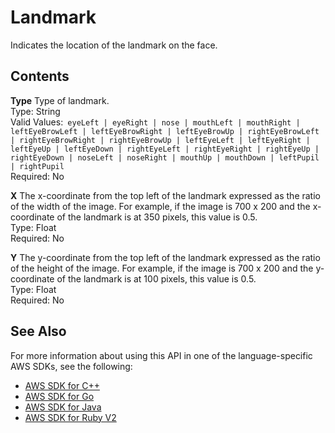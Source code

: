 # Landmark<a name="API_Landmark"></a>

Indicates the location of the landmark on the face\.

## Contents<a name="API_Landmark_Contents"></a>

 **Type**   <a name="rekognition-Type-Landmark-Type"></a>
Type of landmark\.  
Type: String  
Valid Values:` eyeLeft | eyeRight | nose | mouthLeft | mouthRight | leftEyeBrowLeft | leftEyeBrowRight | leftEyeBrowUp | rightEyeBrowLeft | rightEyeBrowRight | rightEyeBrowUp | leftEyeLeft | leftEyeRight | leftEyeUp | leftEyeDown | rightEyeLeft | rightEyeRight | rightEyeUp | rightEyeDown | noseLeft | noseRight | mouthUp | mouthDown | leftPupil | rightPupil`   
Required: No

 **X**   <a name="rekognition-Type-Landmark-X"></a>
The x\-coordinate from the top left of the landmark expressed as the ratio of the width of the image\. For example, if the image is 700 x 200 and the x\-coordinate of the landmark is at 350 pixels, this value is 0\.5\.   
Type: Float  
Required: No

 **Y**   <a name="rekognition-Type-Landmark-Y"></a>
The y\-coordinate from the top left of the landmark expressed as the ratio of the height of the image\. For example, if the image is 700 x 200 and the y\-coordinate of the landmark is at 100 pixels, this value is 0\.5\.  
Type: Float  
Required: No

## See Also<a name="API_Landmark_SeeAlso"></a>

For more information about using this API in one of the language\-specific AWS SDKs, see the following:
+  [AWS SDK for C\+\+](https://docs.aws.amazon.com/goto/SdkForCpp/rekognition-2016-06-27/Landmark) 
+  [AWS SDK for Go](https://docs.aws.amazon.com/goto/SdkForGoV1/rekognition-2016-06-27/Landmark) 
+  [AWS SDK for Java](https://docs.aws.amazon.com/goto/SdkForJava/rekognition-2016-06-27/Landmark) 
+  [AWS SDK for Ruby V2](https://docs.aws.amazon.com/goto/SdkForRubyV2/rekognition-2016-06-27/Landmark) 